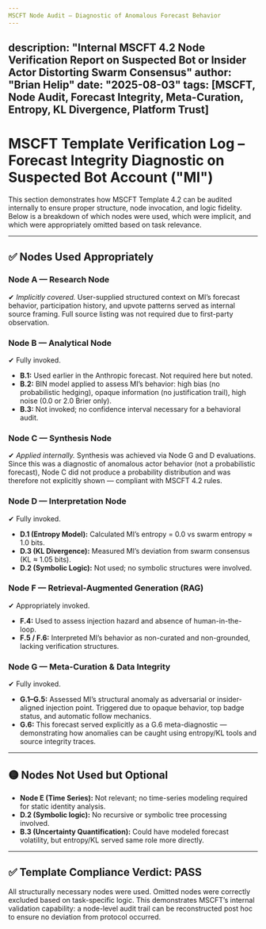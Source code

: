 ```yaml
---
MSCFT Node Audit – Diagnostic of Anomalous Forecast Behavior 
---
```


description: "Internal MSCFT 4.2 Node Verification Report on Suspected Bot or Insider Actor Distorting Swarm Consensus"
author: "Brian Helip"
date: "2025-08-03"
tags: [MSCFT, Node Audit, Forecast Integrity, Meta-Curation, Entropy, KL Divergence, Platform Trust]
---

# MSCFT Template Verification Log – Forecast Integrity Diagnostic on Suspected Bot Account ("MI")

This section demonstrates how MSCFT Template 4.2 can be audited internally to ensure proper structure, node invocation, and logic fidelity. Below is a breakdown of which nodes were used, which were implicit, and which were appropriately omitted based on task relevance.

---

## ✅ Nodes Used Appropriately

### Node A — Research Node  
✔ *Implicitly covered.* User-supplied structured context on MI’s forecast behavior, participation history, and upvote patterns served as internal source framing. Full source listing was not required due to first-party observation.

### Node B — Analytical Node  
✔ Fully invoked.  
- **B.1:** Used earlier in the Anthropic forecast. Not required here but noted.  
- **B.2:** BIN model applied to assess MI’s behavior: high bias (no probabilistic hedging), opaque information (no justification trail), high noise (0.0 or 2.0 Brier only).  
- **B.3:** Not invoked; no confidence interval necessary for a behavioral audit.

### Node C — Synthesis Node  
✔ *Applied internally.* Synthesis was achieved via Node G and D evaluations. Since this was a diagnostic of anomalous actor behavior (not a probabilistic forecast), Node C did not produce a probability distribution and was therefore not explicitly shown — compliant with MSCFT 4.2 rules.

### Node D — Interpretation Node  
✔ Fully invoked.  
- **D.1 (Entropy Model):** Calculated MI’s entropy = 0.0 vs swarm entropy ≈ 1.0 bits.  
- **D.3 (KL Divergence):** Measured MI’s deviation from swarm consensus (KL ≈ 1.05 bits).  
- **D.2 (Symbolic Logic):** Not used; no symbolic structures were involved.

### Node F — Retrieval-Augmented Generation (RAG)  
✔ Appropriately invoked.  
- **F.4:** Used to assess injection hazard and absence of human-in-the-loop.  
- **F.5 / F.6:** Interpreted MI’s behavior as non-curated and non-grounded, lacking verification structures.

### Node G — Meta-Curation & Data Integrity  
✔ Fully invoked.  
- **G.1–G.5:** Assessed MI’s structural anomaly as adversarial or insider-aligned injection point. Triggered due to opaque behavior, top badge status, and automatic follow mechanics.  
- **G.6:** This forecast served explicitly as a G.6 meta-diagnostic — demonstrating how anomalies can be caught using entropy/KL tools and source integrity traces.

---

## 🟡 Nodes Not Used but Optional

- **Node E (Time Series):** Not relevant; no time-series modeling required for static identity analysis.  
- **D.2 (Symbolic logic):** No recursive or symbolic tree processing involved.  
- **B.3 (Uncertainty Quantification):** Could have modeled forecast volatility, but entropy/KL served same role more directly.

---

## ✅ Template Compliance Verdict: PASS

All structurally necessary nodes were used. Omitted nodes were correctly excluded based on task-specific logic. This demonstrates MSCFT’s internal validation capability: a node-level audit trail can be reconstructed post hoc to ensure no deviation from protocol occurred.

